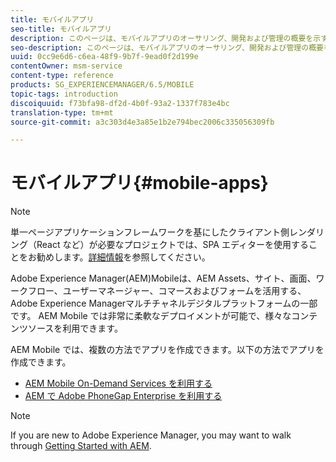 ```yaml
---
title: モバイルアプリ
seo-title: モバイルアプリ
description: このページは、モバイルアプリのオーサリング、開発および管理の概要を示すランディングページとなります。
seo-description: このページは、モバイルアプリのオーサリング、開発および管理の概要を示すランディングページとなります。
uuid: 0cc9e6d6-c6ea-48f9-9b7f-9ead0f2d199e
contentOwner: msm-service
content-type: reference
products: SG_EXPERIENCEMANAGER/6.5/MOBILE
topic-tags: introduction
discoiquuid: f73bfa98-df2d-4b0f-93a2-1337f783e4bc
translation-type: tm+mt
source-git-commit: a3c303d4e3a85e1b2e794bec2006c335056309fb

---
```



# モバイルアプリ{#mobile-apps}

>[!NOTE]
>
>単一ページアプリケーションフレームワークを基にしたクライアント側レンダリング（React など）が必要なプロジェクトでは、SPA エディターを使用することをお勧めします。[詳細情報](/help/sites-developing/spa-overview.md)を参照してください。

Adobe Experience Manager(AEM)Mobileは、AEM Assets、サイト、画面、ワークフロー、ユーザーマネージャー、コマースおよびフォームを活用する、Adobe Experience Managerマルチチャネルデジタルプラットフォームの一部です。 AEM Mobile では非常に柔軟なデプロイメントが可能で、様々なコンテンツソースを利用できます。

AEM Mobile では、複数の方法でアプリを作成できます。以下の方法でアプリを作成できます。

* [AEM Mobile On-Demand Services を利用する](/help/mobile/aem-mobile-on-demand.md)
* [AEM で Adobe PhoneGap Enterprise を利用する](/help/mobile/developing-in-phonegap.md)

>[!NOTE]
>
>If you are new to Adobe Experience Manager, you may want to walk through [Getting Started with AEM](/help/sites-deploying/deploy.md).
